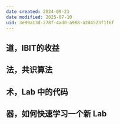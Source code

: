 ```yaml
---
date created: 2024-09-21
date modified: 2025-07-10
uid: 3e99a13d-278f-4ad0-a988-a2d4523f1f6f
---
```

## 道，IBIT的收益

## 法，共识算法

## 术，Lab 中的代码

## 器，如何快速学习一个新 Lab
